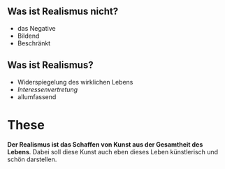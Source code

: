 ## Was ist Realismus nicht?
+ das Negative
+ Bildend
+ Beschränkt
## Was ist Realismus?
+ Widerspiegelung des wirklichen Lebens
+ *Interessenvertretung*
+ allumfassend
# These
__Der Realismus ist das Schaffen von Kunst aus der Gesamtheit des Lebens__. Dabei soll diese Kunst auch eben dieses Leben künstlerisch und schön darstellen.